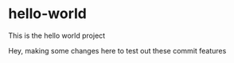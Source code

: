 # hello-world
This is the hello world project

Hey, making some changes here to test out these commit features
